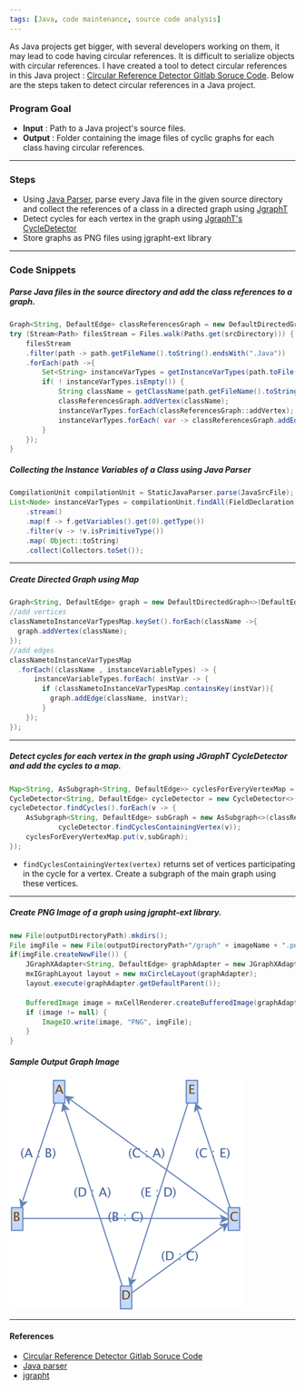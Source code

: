 ```yaml
---
tags: [Java, code maintenance, source code analysis]
---
```


As Java projects get bigger, with several developers working on them, it may lead to code having circular
references. It is difficult to serialize objects with circular references. I have created a tool to detect circular references in this Java project : [Circular Reference Detector Gitlab Soruce Code](https://gitlab.com/nikhil_ideacrest/java-circular-reference-detector). Below are the steps taken to detect circular references in a Java project.

### Program Goal
- **Input** : Path to a Java project's source files.
- **Output** : Folder containing the image files of cyclic graphs for each class having circular references.

---

### Steps
  - Using [Java Parser](https://github.com/Javaparser/Javaparser), parse every Java file in the given source directory and collect the references of a class in a directed graph using [JgraphT](https://jgrapht.org/)
  - Detect cycles for each vertex in the graph using [JgraphT's](https://jgrapht.org/) [CycleDetector](https://jgrapht.org/Javadoc/org/jgrapht/alg/cycle/CycleDetector.html)
  - Store graphs as PNG files using jgrapht-ext library


---

### Code Snippets

##### Parse Java files in the source directory and add the class references to a graph.
``` Java
Graph<String, DefaultEdge> classReferencesGraph = new DefaultDirectedGraph<>(DefaultEdge.class);
try (Stream<Path> filesStream = Files.walk(Paths.get(srcDirectory))) {
	filesStream				
	.filter(path -> path.getFileName().toString().endsWith(".Java"))
	.forEach(path ->{
		Set<String> instanceVarTypes = getInstanceVarTypes(path.toFile());
		if( ! instanceVarTypes.isEmpty()) {						
			String className = getClassName(path.getFileName().toString());
			classReferencesGraph.addVertex(className);
			instanceVarTypes.forEach(classReferencesGraph::addVertex);
			instanceVarTypes.forEach( var -> classReferencesGraph.addEdge(className, var));
		}
	});
}
```

##### Collecting the Instance Variables of a Class using Java Parser
``` Java
CompilationUnit compilationUnit = StaticJavaParser.parse(JavaSrcFile);		
List<Node> instanceVarTypes = compilationUnit.findAll(FieldDeclaration.class)
    .stream()
    .map(f -> f.getVariables().get(0).getType())
    .filter(v -> !v.isPrimitiveType())
    .map( Object::toString)
    .collect(Collectors.toSet());
```

---

##### Create Directed Graph using Map
```Java
Graph<String, DefaultEdge> graph = new DefaultDirectedGraph<>(DefaultEdge.class);		
//add vertices
classNametoInstanceVarTypesMap.keySet().forEach(className ->{			
  graph.addVertex(className);
});
//add edges
classNametoInstanceVarTypesMap
  .forEach((className , instanceVariableTypes) -> {
      instanceVariableTypes.forEach( instVar -> {
        if (classNametoInstanceVarTypesMap.containsKey(instVar)){
          graph.addEdge(className, instVar);
        }			
    });
});

```

---

##### Detect cycles for each vertex in the graph using JGraphT CycleDetector and add the cycles to a map.
```Java
Map<String, AsSubgraph<String, DefaultEdge>> cyclesForEveryVertexMap = new HashMap<>();
CycleDetector<String, DefaultEdge> cycleDetector = new CycleDetector<>(classReferencesGraph);
cycleDetector.findCycles().forEach(v -> {
	AsSubgraph<String, DefaultEdge> subGraph = new AsSubgraph<>(classReferencesGraph,
			cycleDetector.findCyclesContainingVertex(v));
	cyclesForEveryVertexMap.put(v,subGraph);
});

```
- `findCyclesContainingVertex(vertex)` returns set of vertices participating in the cycle for a vertex. Create a subgraph of the main graph using these vertices.

---

##### Create PNG Image of a graph using jgrapht-ext library.

```Java
new File(outputDirectoryPath).mkdirs();
File imgFile = new File(outputDirectoryPath+"/graph" + imageName + ".png");
if(imgFile.createNewFile()) {
	JGraphXAdapter<String, DefaultEdge> graphAdapter = new JGraphXAdapter<>(subGraph);
	mxIGraphLayout layout = new mxCircleLayout(graphAdapter);
	layout.execute(graphAdapter.getDefaultParent());

	BufferedImage image = mxCellRenderer.createBufferedImage(graphAdapter, null, 2, Color.WHITE, true, null);
	if (image != null) {
		ImageIO.write(image, "PNG", imgFile);
	}
}

```

##### Sample Output Graph Image

![Sample output graph image.](/assets/images/detect-circular-references-in-a-java-project/graphD.png)

---

#### References
- [Circular Reference Detector Gitlab Soruce Code](https://gitlab.com/nikhil_ideacrest/java-circular-reference-detector)
- [Java parser](https://tomassetti.me/parsing-in-Java/)
- [jgrapht](https://www.baeldung.com/jgrapht)
